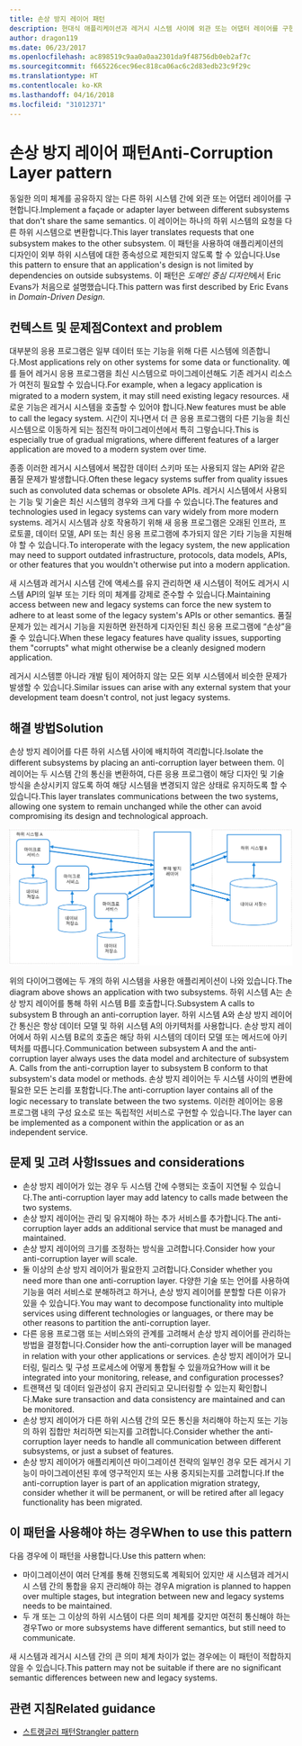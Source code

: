 ```yaml
---
title: 손상 방지 레이어 패턴
description: 현대식 애플리케이션과 레거시 시스템 사이에 외관 또는 어댑터 레이어를 구현합니다.
author: dragon119
ms.date: 06/23/2017
ms.openlocfilehash: ac898519c9aa0a0aa2301da9f48756db0eb2af7c
ms.sourcegitcommit: f665226cec96ec818ca06ac6c2d83edb23c9f29c
ms.translationtype: HT
ms.contentlocale: ko-KR
ms.lasthandoff: 04/16/2018
ms.locfileid: "31012371"
---
```

# <a name="anti-corruption-layer-pattern"></a><span data-ttu-id="c569d-103">손상 방지 레이어 패턴</span><span class="sxs-lookup"><span data-stu-id="c569d-103">Anti-Corruption Layer pattern</span></span>

<span data-ttu-id="c569d-104">동일한 의미 체계를 공유하지 않는 다른 하위 시스템 간에 외관 또는 어댑터 레이어를 구현합니다.</span><span class="sxs-lookup"><span data-stu-id="c569d-104">Implement a façade or adapter layer between different subsystems that don't share the same semantics.</span></span> <span data-ttu-id="c569d-105">이 레이어는 하나의 하위 시스템의 요청을 다른 하위 시스템으로 변환합니다.</span><span class="sxs-lookup"><span data-stu-id="c569d-105">This layer translates requests that one subsystem makes to the other subsystem.</span></span> <span data-ttu-id="c569d-106">이 패턴을 사용하여 애플리케이션의 디자인이 외부 하위 시스템에 대한 종속성으로 제한되지 않도록 할 수 있습니다.</span><span class="sxs-lookup"><span data-stu-id="c569d-106">Use this pattern to ensure that an application's design is not limited by dependencies on outside subsystems.</span></span> <span data-ttu-id="c569d-107">이 패턴은 *도메인 중심 디자인*에서 Eric Evans가 처음으로 설명했습니다.</span><span class="sxs-lookup"><span data-stu-id="c569d-107">This pattern was first described by Eric Evans in *Domain-Driven Design*.</span></span>

## <a name="context-and-problem"></a><span data-ttu-id="c569d-108">컨텍스트 및 문제점</span><span class="sxs-lookup"><span data-stu-id="c569d-108">Context and problem</span></span>

<span data-ttu-id="c569d-109">대부분의 응용 프로그램은 일부 데이터 또는 기능을 위해 다른 시스템에 의존합니다.</span><span class="sxs-lookup"><span data-stu-id="c569d-109">Most applications rely on other systems for some data or functionality.</span></span> <span data-ttu-id="c569d-110">예를 들어 레거시 응용 프로그램을 최신 시스템으로 마이그레이션해도 기존 레거시 리소스가 여전히 필요할 수 있습니다.</span><span class="sxs-lookup"><span data-stu-id="c569d-110">For example, when a legacy application is migrated to a modern system, it may still need existing legacy resources.</span></span> <span data-ttu-id="c569d-111">새로운 기능은 레거시 시스템을 호출할 수 있어야 합니다.</span><span class="sxs-lookup"><span data-stu-id="c569d-111">New features must be able to call the legacy system.</span></span> <span data-ttu-id="c569d-112">시간이 지나면서 더 큰 응용 프로그램의 다른 기능을 최신 시스템으로 이동하게 되는 점진적 마이그레이션에서 특히 그렇습니다.</span><span class="sxs-lookup"><span data-stu-id="c569d-112">This is especially true of gradual migrations, where different features of a larger application are moved to a modern system over time.</span></span>

<span data-ttu-id="c569d-113">종종 이러한 레거시 시스템에서 복잡한 데이터 스키마 또는 사용되지 않는 API와 같은 품질 문제가 발생합니다.</span><span class="sxs-lookup"><span data-stu-id="c569d-113">Often these legacy systems suffer from quality issues such as convoluted data schemas or obsolete APIs.</span></span> <span data-ttu-id="c569d-114">레거시 시스템에서 사용되는 기능 및 기술은 최신 시스템의 경우와 크게 다를 수 있습니다.</span><span class="sxs-lookup"><span data-stu-id="c569d-114">The features and technologies used in legacy systems can vary widely from more modern systems.</span></span> <span data-ttu-id="c569d-115">레거시 시스템과 상호 작용하기 위해 새 응용 프로그램은 오래된 인프라, 프로토콜, 데이터 모델, API 또는 최신 응용 프로그램에 추가되지 않은 기타 기능을 지원해야 할 수 있습니다.</span><span class="sxs-lookup"><span data-stu-id="c569d-115">To interoperate with the legacy system, the new application may need to support outdated infrastructure, protocols, data models, APIs, or other features that you wouldn't otherwise put into a modern application.</span></span>

<span data-ttu-id="c569d-116">새 시스템과 레거시 시스템 간에 액세스를 유지 관리하면 새 시스템이 적어도 레거시 시스템 API의 일부 또는 기타 의미 체계를 강제로 준수할 수 있습니다.</span><span class="sxs-lookup"><span data-stu-id="c569d-116">Maintaining access between new and legacy systems can force the new system to adhere to at least some of the legacy system's APIs or other semantics.</span></span> <span data-ttu-id="c569d-117">품질 문제가 있는 레거시 기능을 지원하면 완전하게 디자인된 최신 응용 프로그램에 “손상”을 줄 수 있습니다.</span><span class="sxs-lookup"><span data-stu-id="c569d-117">When these legacy features have quality issues, supporting them "corrupts" what might otherwise be a cleanly designed modern application.</span></span> 

<span data-ttu-id="c569d-118">레거시 시스템뿐 아니라 개발 팀이 제어하지 않는 모든 외부 시스템에서 비슷한 문제가 발생할 수 있습니다.</span><span class="sxs-lookup"><span data-stu-id="c569d-118">Similar issues can arise with any external system that your development team doesn't control, not just legacy systems.</span></span> 

## <a name="solution"></a><span data-ttu-id="c569d-119">해결 방법</span><span class="sxs-lookup"><span data-stu-id="c569d-119">Solution</span></span>

<span data-ttu-id="c569d-120">손상 방지 레이어를 다른 하위 시스템 사이에 배치하여 격리합니다.</span><span class="sxs-lookup"><span data-stu-id="c569d-120">Isolate the different subsystems by placing an anti-corruption layer between them.</span></span> <span data-ttu-id="c569d-121">이 레이어는 두 시스템 간의 통신을 변환하여, 다른 응용 프로그램이 해당 디자인 및 기술 방식을 손상시키지 않도록 하여 해당 시스템을 변경되지 않은 상태로 유지하도록 할 수 있습니다.</span><span class="sxs-lookup"><span data-stu-id="c569d-121">This layer translates communications between the two systems, allowing one system to remain unchanged while the other can avoid compromising its design and technological approach.</span></span>

![](./_images/anti-corruption-layer.png) 

<span data-ttu-id="c569d-122">위의 다이어그램에는 두 개의 하위 시스템을 사용한 애플리케이션이 나와 있습니다.</span><span class="sxs-lookup"><span data-stu-id="c569d-122">The diagram above shows an application with two subsystems.</span></span> <span data-ttu-id="c569d-123">하위 시스템 A는 손상 방지 레이어를 통해 하위 시스템 B를 호출합니다.</span><span class="sxs-lookup"><span data-stu-id="c569d-123">Subsystem A calls to subsystem B through an anti-corruption layer.</span></span> <span data-ttu-id="c569d-124">하위 시스템 A와 손상 방지 레이어 간 통신은 항상 데이터 모델 및 하위 시스템 A의 아키텍처를 사용합니다. 손상 방지 레이어에서 하위 시스템 B로의 호출은 해당 하위 시스템의 데이터 모델 또는 메서드에 아키텍처를 따릅니다.</span><span class="sxs-lookup"><span data-stu-id="c569d-124">Communication between subsystem A and the anti-corruption layer always uses the data model and architecture of subsystem A. Calls from the anti-corruption layer to subsystem B conform to that subsystem's data model or methods.</span></span> <span data-ttu-id="c569d-125">손상 방지 레이어는 두 시스템 사이의 변환에 필요한 모든 논리를 포함합니다.</span><span class="sxs-lookup"><span data-stu-id="c569d-125">The anti-corruption layer contains all of the logic necessary to translate between the two systems.</span></span> <span data-ttu-id="c569d-126">이러한 레이어는 응용 프로그램 내의 구성 요소로 또는 독립적인 서비스로 구현할 수 있습니다.</span><span class="sxs-lookup"><span data-stu-id="c569d-126">The layer can be implemented as a component within the application or as an independent service.</span></span>

## <a name="issues-and-considerations"></a><span data-ttu-id="c569d-127">문제 및 고려 사항</span><span class="sxs-lookup"><span data-stu-id="c569d-127">Issues and considerations</span></span>

- <span data-ttu-id="c569d-128">손상 방지 레이어가 있는 경우 두 시스템 간에 수행되는 호출이 지연될 수 있습니다.</span><span class="sxs-lookup"><span data-stu-id="c569d-128">The anti-corruption layer may add latency to calls made between the two systems.</span></span>
- <span data-ttu-id="c569d-129">손상 방지 레이어는 관리 및 유지해야 하는 추가 서비스를 추가합니다.</span><span class="sxs-lookup"><span data-stu-id="c569d-129">The anti-corruption layer adds an additional service that must be managed and maintained.</span></span>
- <span data-ttu-id="c569d-130">손상 방지 레이어의 크기를 조정하는 방식을 고려합니다.</span><span class="sxs-lookup"><span data-stu-id="c569d-130">Consider how your anti-corruption layer will scale.</span></span>
- <span data-ttu-id="c569d-131">둘 이상의 손상 방지 레이어가 필요한지 고려합니다.</span><span class="sxs-lookup"><span data-stu-id="c569d-131">Consider whether you need more than one anti-corruption layer.</span></span> <span data-ttu-id="c569d-132">다양한 기술 또는 언어를 사용하여 기능을 여러 서비스로 분해하려고 하거나, 손상 방지 레이어를 분할할 다른 이유가 있을 수 있습니다.</span><span class="sxs-lookup"><span data-stu-id="c569d-132">You may want to decompose functionality into multiple services using different technologies or languages, or there may be other reasons to partition the anti-corruption layer.</span></span>
- <span data-ttu-id="c569d-133">다른 응용 프로그램 또는 서비스와의 관계를 고려해서 손상 방지 레이어를 관리하는 방법을 결정합니다.</span><span class="sxs-lookup"><span data-stu-id="c569d-133">Consider how the anti-corruption layer will be managed in relation with your other applications or services.</span></span> <span data-ttu-id="c569d-134">손상 방지 레이어가 모니터링, 릴리스 및 구성 프로세스에 어떻게 통합될 수 있을까요?</span><span class="sxs-lookup"><span data-stu-id="c569d-134">How will it be integrated into your monitoring, release, and configuration processes?</span></span>
- <span data-ttu-id="c569d-135">트랜잭션 및 데이터 일관성이 유지 관리되고 모니터링할 수 있는지 확인합니다.</span><span class="sxs-lookup"><span data-stu-id="c569d-135">Make sure transaction and data consistency are maintained and can be monitored.</span></span>
- <span data-ttu-id="c569d-136">손상 방지 레이어가 다른 하위 시스템 간의 모든 통신을 처리해야 하는지 또는 기능의 하위 집합만 처리하면 되는지를 고려합니다.</span><span class="sxs-lookup"><span data-stu-id="c569d-136">Consider whether the anti-corruption layer needs to handle all communication between different subsystems, or just a subset of features.</span></span> 
- <span data-ttu-id="c569d-137">손상 방지 레이어가 애플리케이션 마이그레이션 전략의 일부인 경우 모든 레거시 기능이 마이그레이션된 후에 영구적인지 또는 사용 중지되는지를 고려합니다.</span><span class="sxs-lookup"><span data-stu-id="c569d-137">If the anti-corruption layer is part of an application migration strategy, consider whether it will be permanent, or will be retired after all legacy functionality has been migrated.</span></span>

## <a name="when-to-use-this-pattern"></a><span data-ttu-id="c569d-138">이 패턴을 사용해야 하는 경우</span><span class="sxs-lookup"><span data-stu-id="c569d-138">When to use this pattern</span></span>

<span data-ttu-id="c569d-139">다음 경우에 이 패턴을 사용합니다.</span><span class="sxs-lookup"><span data-stu-id="c569d-139">Use this pattern when:</span></span>

- <span data-ttu-id="c569d-140">마이그레이션이 여러 단계를 통해 진행되도록 계획되어 있지만 새 시스템과 레거시시 스템 간의 통합을 유지 관리해야 하는 경우</span><span class="sxs-lookup"><span data-stu-id="c569d-140">A migration is planned to happen over multiple stages, but integration between new and legacy systems needs to be maintained.</span></span>
- <span data-ttu-id="c569d-141">두 개 또는 그 이상의 하위 시스템이 다른 의미 체계를 갖지만 여전히 통신해야 하는 경우</span><span class="sxs-lookup"><span data-stu-id="c569d-141">Two or more subsystems have different semantics, but still need to communicate.</span></span> 

<span data-ttu-id="c569d-142">새 시스템과 레거시 시스템 간의 큰 의미 체계 차이가 없는 경우에는 이 패턴이 적합하지 않을 수 있습니다.</span><span class="sxs-lookup"><span data-stu-id="c569d-142">This pattern may not be suitable if there are no significant semantic differences between new and legacy systems.</span></span> 

## <a name="related-guidance"></a><span data-ttu-id="c569d-143">관련 지침</span><span class="sxs-lookup"><span data-stu-id="c569d-143">Related guidance</span></span>

- [<span data-ttu-id="c569d-144">스트랭글러 패턴</span><span class="sxs-lookup"><span data-stu-id="c569d-144">Strangler pattern</span></span>](./strangler.md)
